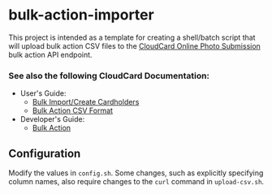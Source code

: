 # bulk-action-importer
This project is intended as a template for creating a shell/batch script that will upload bulk action CSV files to the [CloudCard Online Photo Submission](https://onlinephotosubmission.com/) bulk action API endpoint.

### See also the following CloudCard Documentation:
- User's Guide: 
  - [Bulk Import/Create Cardholders](https://sharptop.atlassian.net/wiki/spaces/CCD/pages/24903725/Bulk+Import+Create+Cardholders)
  - [Bulk Action CSV Format](https://sharptop.atlassian.net/wiki/spaces/CCD/pages/2512879626/Bulk+Action+CSV+Format)
- Developer's Guide:
  - [Bulk Action](https://sharptop.atlassian.net/wiki/spaces/CCD/pages/2509176833/Bulk+Action)

## Configuration
Modify the values in `config.sh`.  Some changes, such as explicitly specifying column names, also require changes to the `curl` command in `upload-csv.sh`.
